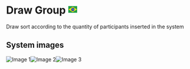 # Draw Group [![BR](../img/br.png)](../README.md)

Draw sort according to the quantity of participants inserted in the system

## System images

![Image 1](../img/)![Image 2](../img/)![Image 3](../img/)
